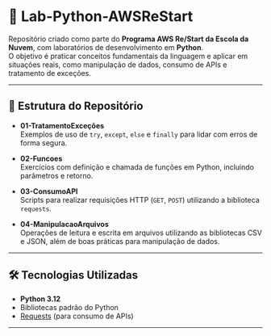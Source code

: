 # 🚀 Lab-Python-AWSReStart

Repositório criado como parte do **Programa AWS Re/Start da Escola da Nuvem**, com laboratórios de desenvolvimento em **Python**.  
O objetivo é praticar conceitos fundamentais da linguagem e aplicar em situações reais, como manipulação de dados, consumo de APIs e tratamento de exceções.

---

## 📂 Estrutura do Repositório

- **01-TratamentoExceções**  
  Exemplos de uso de `try`, `except`, `else` e `finally` para lidar com erros de forma segura.

- **02-Funcoes**  
  Exercícios com definição e chamada de funções em Python, incluindo parâmetros e retorno.

- **03-ConsumoAPI**  
  Scripts para realizar requisições HTTP (`GET`, `POST`) utilizando a biblioteca `requests`.

- **04-ManipulacaoArquivos**  
  Operações de leitura e escrita em arquivos utilizando as bibliotecas CSV e JSON, além de boas práticas para manipulação de dados.

---

## 🛠️ Tecnologias Utilizadas

- **Python 3.12**
- Bibliotecas padrão do Python
- [Requests](https://pypi.org/project/requests/) (para consumo de APIs)

---

